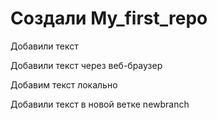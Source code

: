 # Создали My_first_repo

Добавили текст

Добавили текст через веб-браузер

Добавим текст локально


Добавили текст в новой ветке newbranch


